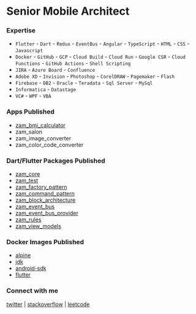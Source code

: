 # Senior Mobile Architect

### Expertise
- `Flutter` - `Dart` - `Redux` - `EventBus` - `Angular` - `TypeScript` - `HTML` - `CSS` - `Javascript`
- `Docker` - `GitHub` - `GCP` - `Cloud Build` - `Cloud Run` - `Google CSR` - `Cloud Functions` - `GitHub Actions` - `Shell Scripting`
- `JIRA` - `Azure Board` - `Confluence`
- `Adobe XD` - `Invision` - `Photoshop` - `CorelDRAW` - `Pagemaker` - `Flash`
- `Firebase` - `DB2` - `Oracle` - `Teradata` - `Sql Server` - `MySql`
- `Informatica` - `Datastage`
- `VC#` - `WPF` - `VBA`


### Apps Published
- [zam_bmi_calculator](https://play.google.com/store/apps/details?id=com.zamstation.zam_bmi_calculator)
- zam_salon
- zam_image_converter
- zam_color_code_converter

### Dart/Flutter Packages Published
- [zam_core](https://pub.dev/packages/zam_core)
- [zam_test](https://pub.dev/packages/zam_test)
- [zam_factory_pattern](https://pub.dev/packages/zam_factory_pattern)
- [zam_command_pattern](https://pub.dev/packages/zam_command_pattern)
- [zam_block_architecture](https://pub.dev/packages/zam_block_architecture)
- [zam_event_bus](https://pub.dev/packages/zam_event_bus)
- [zam_event_bus_provider](https://pub.dev/packages/zam_event_bus_provider)
- [zam_rules](https://pub.dev/packages/zam_rules)
- [zam_view_models](https://pub.dev/packages/zam_view_models)

### Docker Images Published
- [alpine](https://hub.docker.com/r/zamstation/alpine)
- [jdk](https://hub.docker.com/r/zamstation/jdk)
- [android-sdk](https://hub.docker.com/r/zamstation/android-sdk)
- [flutter](https://hub.docker.com/r/zamstation/flutter)

### Connect with me
[twitter](https://twitter.com/amsakanna) | 
[stackoverflow](https://stackoverflow.com/users/272539/amsakanna) | 
[leetcode](https://www.leetcode.com/amsakanna)
